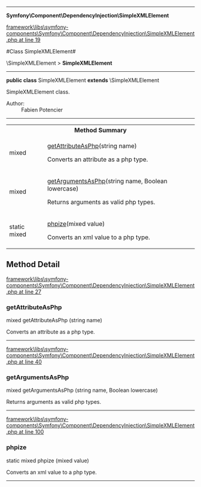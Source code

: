 

- - -

**Symfony\Component\DependencyInjection\SimpleXMLElement**


<a href="https://github.com/JeyDotC/Hirudo/blob/master/framework/libs/symfony-components/Symfony/Component/DependencyInjection/SimpleXMLElement.php#L19" target='_blank'>framework\libs\symfony-components\Symfony\Component\DependencyInjection\SimpleXMLElement.php at line 19</a>

#Class SimpleXMLElement#

\SimpleXMLElement &gt; **SimpleXMLElement**




- - -

<p><strong>public  class</strong> <span>SimpleXMLElement</span>
<strong>extends</strong> \SimpleXMLElement

</p>

<div class="comment" id="overview_description"><p>SimpleXMLElement class.</p></div>

<dl>
<dt>Author:</dt>
<dd>Fabien Potencier <fabien@symfony.com></dd>
</dl>


<hr />

<table id="summary_method">
<tr><th colspan="2">Method Summary</th></tr>
<tr>
<td><span class='k'></span> <span class='nx'>mixed</span></td>
<td class="description"><p class="name"><a href="#getattributeasphp">getAttributeAsPhp</a>(string name)</p><p class="description">Converts an attribute as a php type.</p></td>
</tr>
<tr>
<td><span class='k'></span> <span class='nx'>mixed</span></td>
<td class="description"><p class="name"><a href="#getargumentsasphp">getArgumentsAsPhp</a>(string name, Boolean lowercase)</p><p class="description">Returns arguments as valid php types.</p></td>
</tr>
<tr>
<td><span class='k'>static </span> <span class='nx'>mixed</span></td>
<td class="description"><p class="name"><a href="#phpize">phpize</a>(mixed value)</p><p class="description">Converts an xml value to a php type.</p></td>
</tr>
</table>

<h2 id="detail_method">Method Detail</h2>

<a href="https://github.com/JeyDotC/Hirudo/blob/master/framework/libs/symfony-components/Symfony/Component/DependencyInjection/SimpleXMLElement.php#L27" target='_blank'>framework\libs\symfony-components\Symfony\Component\DependencyInjection\SimpleXMLElement.php at line 27</a>

<h3 id="getAttributeAsPhp()">getAttributeAsPhp</h3>
<span class='k'></span> <span class='nx'>mixed</span> <span class='nf'>getAttributeAsPhp</span> (string name)

<div class="details">
<p>Converts an attribute as a php type.</p>
</div>

- - -


<a href="https://github.com/JeyDotC/Hirudo/blob/master/framework/libs/symfony-components/Symfony/Component/DependencyInjection/SimpleXMLElement.php#L40" target='_blank'>framework\libs\symfony-components\Symfony\Component\DependencyInjection\SimpleXMLElement.php at line 40</a>

<h3 id="getArgumentsAsPhp()">getArgumentsAsPhp</h3>
<span class='k'></span> <span class='nx'>mixed</span> <span class='nf'>getArgumentsAsPhp</span> (string name, Boolean lowercase)

<div class="details">
<p>Returns arguments as valid php types.</p>
</div>

- - -


<a href="https://github.com/JeyDotC/Hirudo/blob/master/framework/libs/symfony-components/Symfony/Component/DependencyInjection/SimpleXMLElement.php#L100" target='_blank'>framework\libs\symfony-components\Symfony\Component\DependencyInjection\SimpleXMLElement.php at line 100</a>

<h3 id="phpize()">phpize</h3>
<span class='k'>static </span> <span class='nx'>mixed</span> <span class='nf'>phpize</span> (mixed value)

<div class="details">
<p>Converts an xml value to a php type.</p>
</div>

- - -

